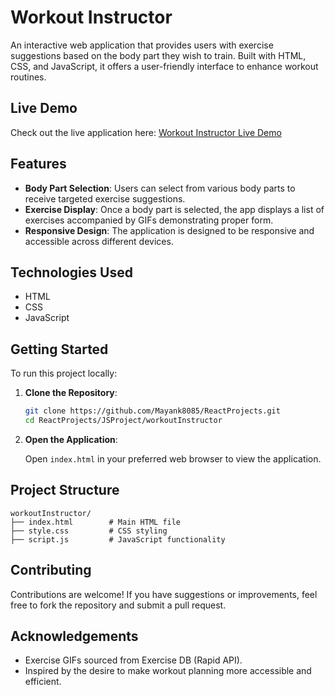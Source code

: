 # Workout Instructor

An interactive web application that provides users with exercise suggestions based on the body part they wish to train. Built with HTML, CSS, and JavaScript, it offers a user-friendly interface to enhance workout routines.

## Live Demo

Check out the live application here: [Workout Instructor Live Demo](https://mayank8085.github.io/ReactProjects/workoutInstructor/index.html)

## Features

- **Body Part Selection**: Users can select from various body parts to receive targeted exercise suggestions.
- **Exercise Display**: Once a body part is selected, the app displays a list of exercises accompanied by GIFs demonstrating proper form.
- **Responsive Design**: The application is designed to be responsive and accessible across different devices.

## Technologies Used

- HTML
- CSS
- JavaScript

## Getting Started

To run this project locally:

1. **Clone the Repository**:

   ```bash
   git clone https://github.com/Mayank8085/ReactProjects.git
   cd ReactProjects/JSProject/workoutInstructor
   ```

2. **Open the Application**:

   Open `index.html` in your preferred web browser to view the application.

## Project Structure

```
workoutInstructor/
├── index.html        # Main HTML file
├── style.css         # CSS styling
├── script.js         # JavaScript functionality
```

## Contributing

Contributions are welcome! If you have suggestions or improvements, feel free to fork the repository and submit a pull request.

## Acknowledgements

- Exercise GIFs sourced from Exercise DB (Rapid API).
- Inspired by the desire to make workout planning more accessible and efficient.

